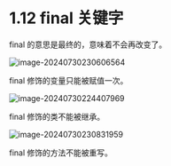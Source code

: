 # 1.12 final 关键字

final 的意思是最终的，意味着不会再改变了。

![image-20240730230606564](https://csnotes.oss-cn-beijing.aliyuncs.com/photos/image-20240730230606564.png)

final 修饰的变量只能被赋值一次。

![image-20240730224407969](https://csnotes.oss-cn-beijing.aliyuncs.com/photos/image-20240730224407969.png)

final 修饰的类不能被继承。

![image-20240730230831959](https://csnotes.oss-cn-beijing.aliyuncs.com/photos/image-20240730230831959.png)

final 修饰的方法不能被重写。
